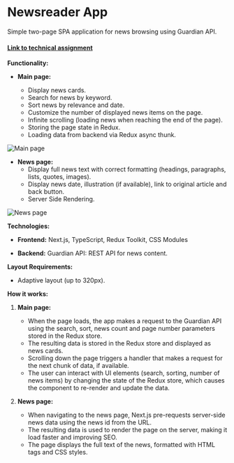 # Newsreader App

Simple two-page SPA application for news browsing using Guardian API.

#### [Link to technical assignment](./Тестовое%20задание.pdf)

**Functionality:**

- **Main page:**

  - Display news cards.
  - Search for news by keyword.
  - Sort news by relevance and date.
  - Customize the number of displayed news items on the page.
  - Infinite scrolling (loading news when reaching the end of the page).
  - Storing the page state in Redux.
  - Loading data from backend via Redux async thunk.

![Main page](https://i.imgur.com/Euyd2hE.png "Main page")

- **News page:**
  - Display full news text with correct formatting (headings, paragraphs, lists, quotes, images).
  - Display news date, illustration (if available), link to original article and back button.
  - Server Side Rendering.

![News page](https://i.imgur.com/SlnXANs.png "News page")

**Technologies:**

- **Frontend:**
  Next.js, TypeScript, Redux Toolkit, CSS Modules

- **Backend:**
  Guardian API: REST API for news content.

**Layout Requirements:**

- Adaptive layout (up to 320px).

**How it works:**

1.  **Main page:**

    - When the page loads, the app makes a request to the Guardian API using the search, sort, news count and page number parameters stored in the Redux store.
    - The resulting data is stored in the Redux store and displayed as news cards.
    - Scrolling down the page triggers a handler that makes a request for the next chunk of data, if available.
    - The user can interact with UI elements (search, sorting, number of news items) by changing the state of the Redux store, which causes the component to re-render and update the data.

2.  **News page:**
    - When navigating to the news page, Next.js pre-requests server-side news data using the news id from the URL.
    - The resulting data is used to render the page on the server, making it load faster and improving SEO.
    - The page displays the full text of the news, formatted with HTML tags and CSS styles.
